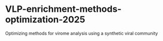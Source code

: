 # VLP-enrichment-methods-optimization-2025
Optimizing methods for virome analysis using a synthetic viral community
